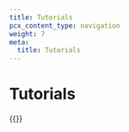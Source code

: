 ```yaml
---
title: Tutorials
pcx_content_type: navigation
weight: 7
meta:
  title: Tutorials
---
```


# Tutorials

{{<directory-listing>}}